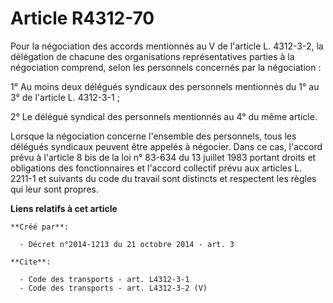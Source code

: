 # Article R4312-70

Pour la négociation des accords mentionnés au V de l'article L. 4312-3-2, la délégation de chacune des organisations
représentatives parties à la négociation comprend, selon les personnels concernés par la négociation : 

1° Au moins deux délégués syndicaux des personnels mentionnés du 1° au 3° de l'article L. 4312-3-1 ; 

2° Le délégué syndical des personnels mentionnés au 4° du même article. 

Lorsque la négociation concerne l'ensemble des personnels, tous les délégués syndicaux peuvent être appelés à négocier. Dans
ce cas, l'accord prévu à l'article 8 bis de la loi n° 83-634 du 13 juillet 1983 portant droits et obligations des
fonctionnaires et l'accord collectif prévu aux articles L. 2211-1 et suivants du code du travail sont distincts et respectent
les règles qui leur sont propres.

**Liens relatifs à cet article**

	**Créé par**:

	  - Décret n°2014-1213 du 21 octobre 2014 - art. 3

	**Cite**:

	  - Code des transports - art. L4312-3-1
	  - Code des transports - art. L4312-3-2 (V)
